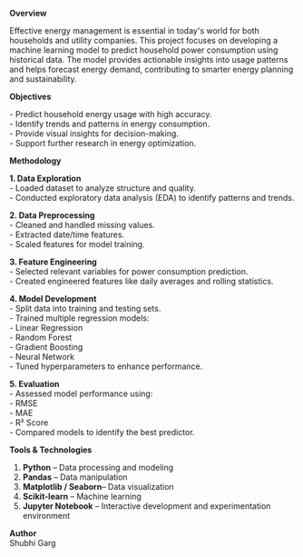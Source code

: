 

**Overview**

Effective energy management is essential in today's world for both households and utility companies. This project focuses on developing a machine learning model to predict household power consumption using historical data. The model provides actionable insights into usage patterns and helps forecast energy demand, contributing to smarter energy planning and sustainability.

**Objectives**

\- Predict household energy usage with high accuracy.  
\- Identify trends and patterns in energy consumption.  
\- Provide visual insights for decision-making.  
\- Support further research in energy optimization.

**Methodology**

**1\. Data Exploration**  
\- Loaded dataset to analyze structure and quality.  
\- Conducted exploratory data analysis (EDA) to identify patterns and trends.

**2\. Data Preprocessing**  
\- Cleaned and handled missing values.  
\- Extracted date/time features.  
\- Scaled features for model training.

**3\. Feature Engineering**  
\- Selected relevant variables for power consumption prediction.  
\- Created engineered features like daily averages and rolling statistics.

**4\. Model Development**  
\- Split data into training and testing sets.  
\- Trained multiple regression models:  
  \- Linear Regression  
  \- Random Forest  
  \- Gradient Boosting  
  \- Neural Network  
\- Tuned hyperparameters to enhance performance.

**5\. Evaluation**  
\- Assessed model performance using:  
  \- RMSE  
  \- MAE  
  \- R² Score  
\- Compared models to identify the best predictor.

**Tools & Technologies**

1. **Python** – Data processing and modeling  
2. **Pandas** – Data manipulation  
3. **Matplotlib / Seaborn**– Data visualization  
4. **Scikit-learn** – Machine learning  
5. **Jupyter Notebook** – Interactive development and experimentation environment

**Author**  
Shubhi Garg

